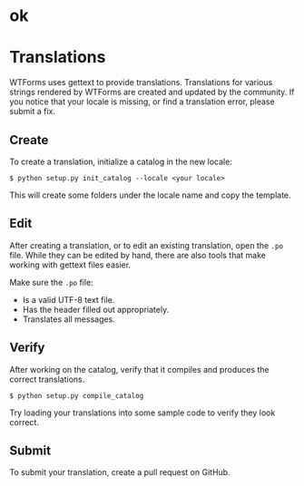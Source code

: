 # ok







Translations
============

WTForms uses gettext to provide translations. Translations for various
strings rendered by WTForms are created and updated by the community. If
you notice that your locale is missing, or find a translation error,
please submit a fix.


Create
------

To create a translation, initialize a catalog in the new locale:

```
$ python setup.py init_catalog --locale <your locale>
```

This will create some folders under the locale name and copy the
template.

Edit
----

After creating a translation, or to edit an existing translation, open
the ``.po`` file. While they can be edited by hand, there are also tools
that make working with gettext files easier.

Make sure the `.po` file:

- Is a valid UTF-8 text file.
- Has the header filled out appropriately.
- Translates all messages.


Verify
------

After working on the catalog, verify that it compiles and produces the
correct translations.

```
$ python setup.py compile_catalog
```

Try loading your translations into some sample code to verify they look
correct.


Submit
------

To submit your translation, create a pull request on GitHub.
